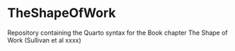 # TheShapeOfWork
Repository containing the Quarto syntax for the Book chapter The Shape of Work (Sullivan et al xxxx)
